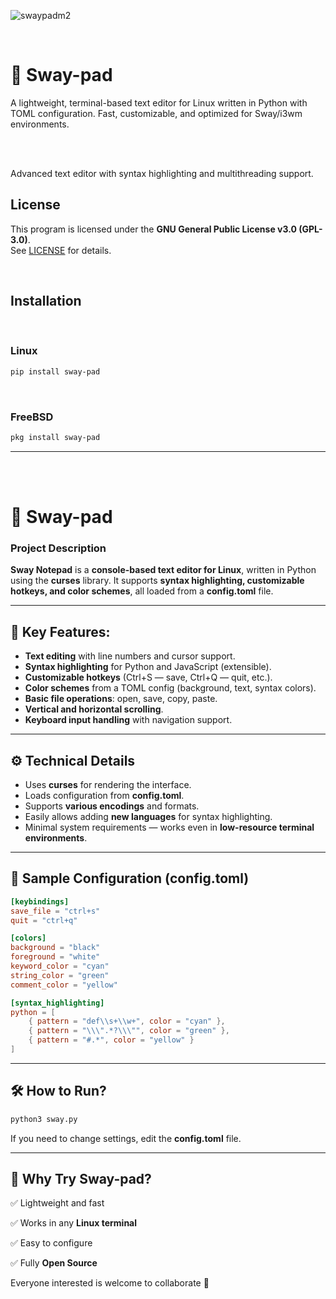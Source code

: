 ![swaypadm2](https://github.com/user-attachments/assets/01bdf424-7dce-4a99-9631-de3b7e87313b)

<br>

# 🌊 Sway-pad

A lightweight, terminal-based text editor for Linux written in Python with TOML configuration. Fast, customizable, and optimized for Sway/i3wm environments.

<br>

<br>

Advanced text editor with syntax highlighting and multithreading support.

## License
This program is licensed under the **GNU General Public License v3.0 (GPL-3.0)**.  
See [LICENSE](LICENSE) for details.

<br>

## Installation

<br>

### Linux

```bash
pip install sway-pad
```

<br>

### FreeBSD

```sh
pkg install sway-pad
```

---

<br>

<br>

# 🌊 Sway-pad

### **Project Description**

**Sway Notepad** is a **console-based text editor for Linux**, written in Python using the **curses** library. It supports **syntax highlighting, customizable hotkeys, and color schemes**, all loaded from a **config.toml** file.

---

## 🔹 **Key Features**:
- **Text editing** with line numbers and cursor support.
- **Syntax highlighting** for Python and JavaScript (extensible).
- **Customizable hotkeys** (Ctrl+S — save, Ctrl+Q — quit, etc.).
- **Color schemes** from a TOML config (background, text, syntax colors).
- **Basic file operations**: open, save, copy, paste.
- **Vertical and horizontal scrolling**.
- **Keyboard input handling** with navigation support.

---

## ⚙ **Technical Details**
- Uses **curses** for rendering the interface.
- Loads configuration from **config.toml**.
- Supports **various encodings** and formats.
- Easily allows adding **new languages** for syntax highlighting.
- Minimal system requirements — works even in **low-resource terminal environments**.

---

## 🔧 **Sample Configuration (config.toml)**
```toml
[keybindings]
save_file = "ctrl+s"
quit = "ctrl+q"

[colors]
background = "black"
foreground = "white"
keyword_color = "cyan"
string_color = "green"
comment_color = "yellow"

[syntax_highlighting]
python = [
    { pattern = "def\\s+\\w+", color = "cyan" },
    { pattern = "\\\".*?\\\"", color = "green" },
    { pattern = "#.*", color = "yellow" }
]
```

---

## 🛠 **How to Run?**
```bash
python3 sway.py
```

If you need to change settings, edit the **config.toml** file.

---

## 🌟 **Why Try Sway-pad?**

✅ Lightweight and fast  

✅ Works in any **Linux terminal**  

✅ Easy to configure  

✅ Fully **Open Source**  

Everyone interested is welcome to collaborate 🚀
